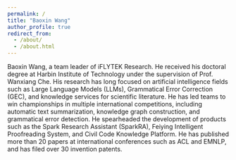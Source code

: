 ```yaml
---
permalink: /
title: "Baoxin Wang"
author_profile: true
redirect_from: 
  - /about/
  - /about.html
---
```


Baoxin Wang, a team leader of iFLYTEK Research. He received his doctoral degree at Harbin Institute of Technology under the supervision of Prof. Wanxiang Che. His research has long focused on artificial intelligence fields such as  Large Language Models (LLMs), Grammatical Error Correction (GEC),  and knowledge services for scientific literature. He has led teams to win championships in multiple international competitions, including automatic text summarization, knowledge graph construction, and grammatical error detection. He spearheaded the development of products such as the Spark Research Assistant (SparkRA), Feiying Intelligent Proofreading System, and Civil Code Knowledge Platform. He has published more than 20 papers at international conferences such as ACL and EMNLP, and has filed over 30 invention patents.
